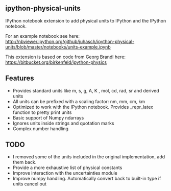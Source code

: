 ipython-physical-units
----------------------

IPython notebook extension to add physical units to IPython and the IPython notebook.

For an example notebook see here:
http://nbviewer.ipython.org/github/juhasch/ipython-physical-units/blob/master/notebooks/units-example.ipynb

This extension is based on code from Georg Brandl here: https://bitbucket.org/birkenfeld/ipython-physics

Features
--------

- Provides standard units like m, s, g, A, K , mol, cd, rad, sr and derived units
- All units can be prefixed with a scaling factor: nm, mm, cm, km
- Optimized to work with the IPython notebook. Provides _repr_latex function to pretty print units
- Basic support of Numpy ndarrays
- Ignores units inside strings and quotation marks
- Complex number handling

TODO
----

- I removed some of the units included in the original implementation, add them back.
- Provide a more exhaustive list of physical constants
- Improve interaction with the uncertainties module 
- Improve numpy handling. Automatically convert back to built-in type if units cancel out
